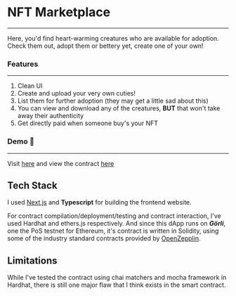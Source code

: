 # NFT Marketplace
---
Here, you'd find heart-warming creatures who are available for adoption. Check them out, adopt them or bettery yet, create one of your own!

### Features
---
1. Clean UI
2. Create and upload your very own cuties!
3. List them for further adoption (they may get a little sad about this)
4. You can view and download any of the creatures, **BUT** that won't take away their authenticity
5. Get directly paid when someone buy's your NFT

### Demo 🚀
---
Visit [here](https://nft-marketplace-bytecode-velocity.vercel.app/) and view the contract [here](https://goerli.etherscan.io/address/0x51cf26d73578bce0699aebdd9f3a2d4997ba6144)

## Tech Stack
I used [Next.js](https://nextjs.org/) and **Typescript** for building the frontend website.

For contract compilation/deployment/testing and contract interaction, I've used Hardhat and ethers.js respectively. And since this dApp runs on ***Görli***, one the PoS testnet for Ethereum, it's contract is written in Solidity, using some of the industry standard contracts provided by [OpenZepplin](https://www.openzeppelin.com/).

## Limitations
While I've tested the contract using chai matchers and mocha framework in Hardhat, there is still one major flaw that I think exists in the smart contract.
